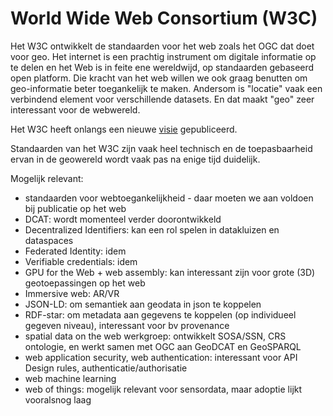 # World Wide Web Consortium (W3C)

Het W3C ontwikkelt de standaarden voor het web zoals het OGC dat doet voor geo. Het internet is een prachtig instrument om digitale informatie op te delen en het Web is in feite ene wereldwijd, op standaarden gebaseerd open platform. Die kracht van het web willen we ook graag benutten om geo-informatie beter toegankelijk te maken. Andersom is "locatie" vaak een verbindend element voor verschillende datasets. En dat maakt "geo" zeer interessant voor de webwereld.

Het W3C heeft onlangs een nieuwe [visie](https://www.w3.org/blog/2025/vision-for-w3c-a-manifesto-for-our-operations-and-decision-making/) gepubliceerd.

Standaarden van het W3C zijn vaak heel technisch en de toepasbaarheid ervan in de geowereld wordt vaak pas na enige tijd duidelijk.

Mogelijk relevant:

- standaarden voor webtoegankelijkheid - daar moeten we aan voldoen bij publicatie op het web
- DCAT: wordt momenteel verder doorontwikkeld
- Decentralized Identifiers: kan een rol spelen in datakluizen en dataspaces
- Federated Identity: idem
- Verifiable credentials: idem
- GPU for the Web + web assembly: kan interessant zijn voor grote (3D) geotoepassingen op het web
- Immersive web: AR/VR
- JSON-LD: om semantiek aan geodata in json te koppelen
- RDF-star: om metadata aan gegevens te koppelen (op individueel gegeven niveau), interessant voor bv provenance
- spatial data on the web werkgroep: ontwikkelt SOSA/SSN, CRS ontologie,  en werkt samen met OGC aan GeoDCAT en GeoSPARQL
- web application security, web authentication: interessant voor API Design rules, authenticatie/authorisatie
- web machine learning
- web of things: mogelijk relevant voor sensordata, maar adoptie lijkt vooralsnog laag
